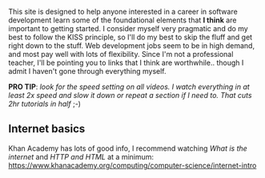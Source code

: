 This site is designed to help anyone interested in a career in software development learn some of the foundational elements that **I think** are important to getting started. I consider myself very pragmatic and do my best to follow the KISS principle, so I'll do my best to skip the fluff and get right down to the stuff. Web development jobs seem to be in high demand, and most pay well with lots of flexibility. Since I'm not a professional teacher, I'll be pointing you to links that I think are worthwhile.. though I admit I haven't gone through everything myself.

**PRO TIP**: *look for the speed setting on all videos. I watch everything in at least 2x speed and slow it down or repeat a section if I need to. That cuts 2hr tutorials in half* ;-)

## Internet basics

Khan Academy has lots of good info, I recommend watching *What is the internet* and *HTTP and HTML* at a minimum: https://www.khanacademy.org/computing/computer-science/internet-intro
